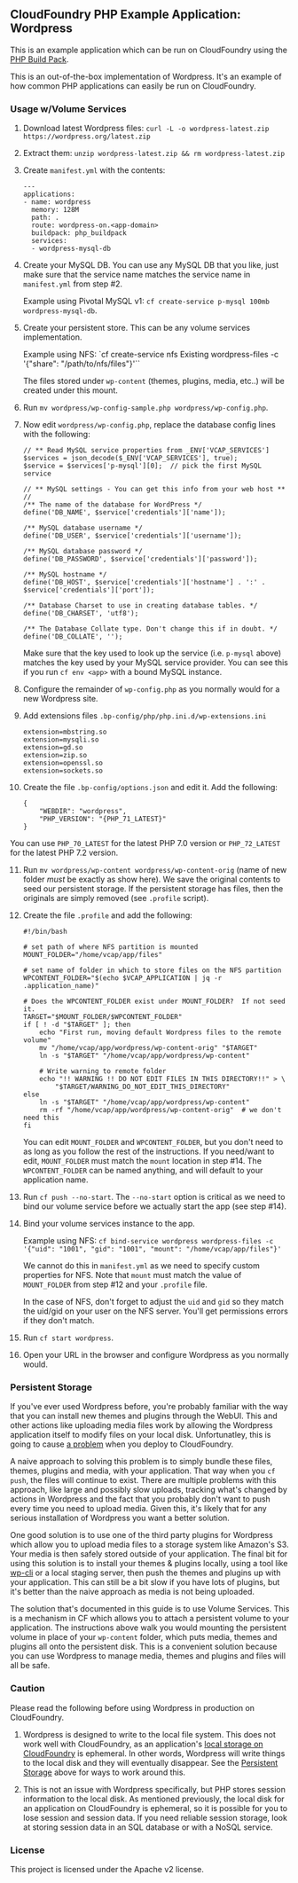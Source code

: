 ## CloudFoundry PHP Example Application:  Wordpress

This is an example application which can be run on CloudFoundry using the [PHP Build Pack].

This is an out-of-the-box implementation of Wordpress.  It's an example of how common PHP applications can easily be run on CloudFoundry.

### Usage w/Volume Services

1. Download latest Wordpress files: `curl -L -o wordpress-latest.zip https://wordpress.org/latest.zip`
2. Extract them: `unzip wordpress-latest.zip && rm wordpress-latest.zip`
3. Create `manifest.yml` with the contents:

   ```
   ---
   applications:
   - name: wordpress
     memory: 128M
     path: .
     route: wordpress-on.<app-domain>
     buildpack: php_buildpack
     services:
     - wordpress-mysql-db
   ```

4. Create your MySQL DB.  You can use any MySQL DB that you like, just make sure that the service name matches the service name in `manifest.yml` from step #2.  

   Example using Pivotal MySQL v1: `cf create-service p-mysql 100mb wordpress-mysql-db`.

5. Create your persistent store.  This can be any volume services implementation.

   Example using NFS:  `cf create-service nfs Existing wordpress-files -c '{"share": "<nfs-server>/path/to/nfs/files"}'``
   
   The files stored under `wp-content` (themes, plugins, media, etc..) will be created under this mount.

6. Run `mv wordpress/wp-config-sample.php wordpress/wp-config.php`.
7. Now edit `wordpress/wp-config.php`, replace the database config lines with the following:

    ```
    // ** Read MySQL service properties from _ENV['VCAP_SERVICES']
    $services = json_decode($_ENV['VCAP_SERVICES'], true);
    $service = $services['p-mysql'][0];  // pick the first MySQL service

    // ** MySQL settings - You can get this info from your web host ** //
    /** The name of the database for WordPress */
    define('DB_NAME', $service['credentials']['name']);

    /** MySQL database username */
    define('DB_USER', $service['credentials']['username']);

    /** MySQL database password */
    define('DB_PASSWORD', $service['credentials']['password']);

    /** MySQL hostname */
    define('DB_HOST', $service['credentials']['hostname'] . ':' . $service['credentials']['port']);

    /** Database Charset to use in creating database tables. */
    define('DB_CHARSET', 'utf8');

    /** The Database Collate type. Don't change this if in doubt. */
    define('DB_COLLATE', '');
    ```

    Make sure that the key used to look up the service (i.e. `p-mysql` above) matches the key used by your MySQL service provider.  You can see this if you run `cf env <app>` with a bound MySQL instance.

8. Configure the remainder of `wp-config.php` as you normally would for a new Wordpress site.
9. Add extensions files `.bp-config/php/php.ini.d/wp-extensions.ini`

    ```
    extension=mbstring.so
    extension=mysqli.so
    extension=gd.so
    extension=zip.so
    extension=openssl.so
    extension=sockets.so
    ```

10. Create the file `.bp-config/options.json` and edit it.  Add the following:

    ```
    {
        "WEBDIR": "wordpress",
        "PHP_VERSION": "{PHP_71_LATEST}"
    }
    ```

You can use `PHP_70_LATEST` for the latest PHP 7.0 version or `PHP_72_LATEST` for the latest PHP 7.2 version.

11. Run `mv wordpress/wp-content wordpress/wp-content-orig` (name of new folder *must* be exactly as show here).  We save the original contents to seed our persistent storage.  If the persistent storage has files, then the originals are simply removed (see `.profile` script).
12. Create the file `.profile` and add the following:

    ```
    #!/bin/bash

    # set path of where NFS partition is mounted
    MOUNT_FOLDER="/home/vcap/app/files"

    # set name of folder in which to store files on the NFS partition
    WPCONTENT_FOLDER="$(echo $VCAP_APPLICATION | jq -r .application_name)"

    # Does the WPCONTENT_FOLDER exist under MOUNT_FOLDER?  If not seed it.
    TARGET="$MOUNT_FOLDER/$WPCONTENT_FOLDER"
    if [ ! -d "$TARGET" ]; then
        echo "First run, moving default Wordpress files to the remote volume"
        mv "/home/vcap/app/wordpress/wp-content-orig" "$TARGET"
        ln -s "$TARGET" "/home/vcap/app/wordpress/wp-content"

        # Write warning to remote folder
        echo "!! WARNING !! DO NOT EDIT FILES IN THIS DIRECTORY!!" > \
            "$TARGET/WARNING_DO_NOT_EDIT_THIS_DIRECTORY"
    else
        ln -s "$TARGET" "/home/vcap/app/wordpress/wp-content"
        rm -rf "/home/vcap/app/wordpress/wp-content-orig"  # we don't need this
    fi
    ```

    You can edit `MOUNT_FOLDER` and `WPCONTENT_FOLDER`, but you don't need to as long as you follow the rest of the instructions.  If you need/want to edit, `MOUNT_FOLDER` must match the `mount` location in step #14.  The `WPCONTENT_FOLDER` can be named anything, and will default to your application name.

13. Run `cf push --no-start`.  The `--no-start` option is critical as we need to bind our volume service before we actually start the app (see step #14).
14. Bind your volume services instance to the app.

    Example using NFS:  `cf bind-service wordpress wordpress-files -c '{"uid": "1001", "gid": "1001", "mount": "/home/vcap/app/files"}'`
    
    We cannot do this in `manifest.yml` as we need to specify custom properties for NFS.  Note that `mount` must match the value of `MOUNT_FOLDER` from step #12 and your `.profile` file.  
    
    In the case of NFS, don't forget to adjust the `uid` and `gid` so they match the uid/gid on your user on the NFS server.  You'll get permissions errors if they don't match.
15. Run `cf start wordpress`.
16. Open your URL in the browser and configure Wordpress as you normally would.

### Persistent Storage

If you've ever used Wordpress before, you're probably familiar with the way that you can install new themes and plugins through the WebUI.  This and other actions like uploading media files work by allowing the Wordpress application itself to modify files on your local disk.  Unfortunatley, this is going to cause [a problem](#caution) when you deploy to CloudFoundry.

A naive approach to solving this problem is to simply bundle these files, themes, plugins and media, with your application.  That way when you `cf push`, the files will continue to exist.  There are multiple problems with this approach, like large and possibly slow uploads, tracking what's changed by actions in Wordpress and the fact that you probably don't want to push every time you need to upload media.  Given this, it's likely that for any serious installation of Wordpress you want a better solution.

One good solution is to use one of the third party plugins for Wordpress which allow you to upload media files to a storage system like Amazon's S3.  Your media is then safely stored outside of your application.  The final bit for using this solution is to install your themes & plugins locally, using a tool like [wp-cli](https://wp-cli.org/) or a local staging server, then push the themes and plugins up with your application.  This can still be a bit slow if you have lots of plugins, but it's better than the naive approach as media is not being uploaded.

The solution that's documented in this guide is to use Volume Services.  This is a mechanism in CF which allows you to attach a persistent volume to your application.  The instructions above walk you would mounting the persistent volume in place of your `wp-content` folder, which puts media, themes and plugins all onto the persistent disk.  This is a convenient solution because you can use Wordpress to manage media, themes and plugins and files will all be safe.

### Caution

Please read the following before using Wordpress in production on CloudFoundry.

1. Wordpress is designed to write to the local file system.  This does not work well with CloudFoundry, as an application's [local storage on CloudFoundry] is ephemeral.  In other words, Wordpress will write things to the local disk and they will eventually disappear.  See the [Persistent Storage](#persistent-storage) above for ways to work around this.

1. This is not an issue with Wordpress specifically, but PHP stores session information to the local disk.  As mentioned previously, the local disk for an application on CloudFoundry is ephemeral, so it is possible for you to lose session and session data.  If you need reliable session storage, look at storing session data in an SQL database or with a NoSQL service.

### License

This project is licensed under the Apache v2 license.


[PHP Build Pack]:https://github.com/dmikusa-pivotal/cf-php-build-pack
[secret keys]:https://github.com/dmikusa-pivotal/cf-ex-worpress/blob/master/wp-config.php#L49
[WordPress.org secret-key service]:https://api.wordpress.org/secret-key/1.1/salt
[ClearDb]:https://www.cleardb.com/
[local storage on CloudFoundry]:http://docs.cloudfoundry.org/devguide/deploy-apps/prepare-to-deploy.html#filesystem
[wp-content directory]:http://codex.wordpress.org/Determining_Plugin_and_Content_Directories
[ephemeral file system]:http://docs.cloudfoundry.org/devguide/deploy-apps/prepare-to-deploy.html#filesystem

